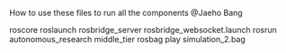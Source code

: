 How to use these files to run all the components
@Jaeho Bang

roscore
roslaunch rosbridge_server rosbridge_websocket.launch
rosrun autonomous_research middle_tier
rosbag play simulation_2.bag


